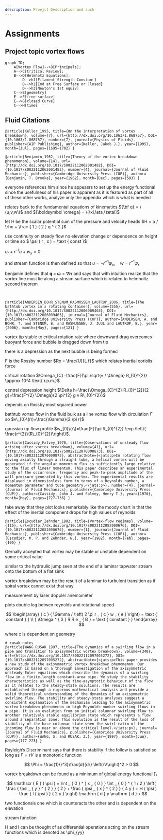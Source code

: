 ```yaml
---
description: Proejct Description and such
---
```


# Assignments

## Project topic vortex flows

```text
graph TD;
    A[Vortex Flow]-->B[Principals];
    A-->C[Critical Review];
    B-->D[Helmhotz Equations];
        D-->h1[Filament Strength Constant]
        D-->h2[End at Free Surface or Closed]
        D-->h3[Newton's 1st equiv]
    C-->E[geometry]
    E-->F[free surface]
    E-->G[closed Curve]
    C-->H[time]
```

## Fluid Citations

```text
@article{Keller_1995, title={On the interpretation of vortex breakdown}, volume={7}, url={http://dx.doi.org/10.1063/1.868757}, DOI={10.1063/1.868757}, number={7}, journal={Physics of Fluids}, publisher={AIP Publishing}, author={Keller, Jakob J.}, year={1995}, month={Jul}, pages={1695–1702} }
```

```text
@article{Benjamin_1962, title={Theory of the vortex breakdown phenomenon}, volume={14}, url={http://dx.doi.org/10.1017/S0022112062001482}, DOI={10.1017/s0022112062001482}, number={4}, journal={Journal of Fluid Mechanics}, publisher={Cambridge University Press (CUP)}, author={Benjamin, T. Brooke}, year={1962}, month={Dec}, pages={593} }
```

everyone references him since he appeasrs to set up the energy functional since the usefulness of his paper is apparent as it is featured as part of all of these other works, analyze only the appendix which is what is needed

relates back to the fundamental equations of kinematics ${\bf q} = \(u,v,w\)$ and ${\boldsymbol \omega} = \(\xi,\eta,\zeta\)$

let H be the scalar potential sum of the pressure and velocity heads $H = p / \rho + \frac { 1 } { 2 } q ^ { 2 }$

use continuity on steady flow no elevation change or dependence on height or time so $ \psi \( r , x \) = \text { const }$

$u  _{ r } + r ^ { - 1 } u + w_  { x } = 0$

and stream function is then defined so that $u = - r ^ { - 1 } \psi  _{ x } , \quad w = r ^ { - 1 } \psi_  { r }$

benjamin defines that $\mathbf { q } \times \boldsymbol { \omega } = \nabla H$ and says that with intuition realize that the vortex line must lie along a stream surface which is related to helmholtz second theorem

​

```text
@article{ANDERSEN_BOHR_STENUM_RASMUSSEN_LAUTRUP_2006, title={The bathtub vortex in a rotating container}, volume={556}, url={http://dx.doi.org/10.1017/S0022112006009463}, DOI={10.1017/s0022112006009463}, journal={Journal of Fluid Mechanics}, publisher={Cambridge University Press (CUP)}, author={ANDERSEN, A. and BOHR, T. and STENUM, B. and RASMUSSEN, J. JUUL and LAUTRUP, B.}, year={2006}, month={May}, pages={121} }
```

vortex tip stable to critical rotation rate where downward drag overcomes buoyant force and bubble is dragged down from tip

there is a depression as the next bubble is being formed

F is the Rossby number $Ro = \frac{U}{L f}$ which relates inertial coriolis force

critical rotation $\Omega_{C}=\frac{F}{\pi \sqrt{v / \Omega} R_{0}^{2}} \approx 10^4 \text{ r.p.m.}$

central depression height $\Delta h=\frac{\Omega_{C}^{2} R_{0}^{2}}{2 g}=\frac{F^{2} \Omega}{2 \pi^{2} g v R\_{0}^{2}}$

depends on Rossby most squared power

bathtub vortex flow in the fluid bulk as a line vortex flow with circulation $\Gamma$ so $v\_{0}\(r\)=\frac{\Gamma}{2 \pi r}$

gaussian up flow profile $w_{0}\(r\)=\frac{F}{\pi R_{0}^{2}} \exp \left\(-\frac{r^{2}}{R\_{0}^{2}}\right\)$.

```text
@article{Cassidy_Falvey_1970, title={Observations of unsteady flow arising after vortex breakdown}, volume={41}, url={http://dx.doi.org/10.1017/S0022112070000873}, DOI={10.1017/s0022112070000873}, abstractNote={<jats:p>In rotating flow moving axially through a straight tube, a helical vortex will be generated if the angular momentum flux is sufficiently large relative to the flux of linear momentum. This paper describes an experimental study of the occurrence, frequency and peak-to-peak amplitude of the wall pressure generated by this vortex. The experimental results are displayed in dimensionless form in terms of a Reynolds number, a momentum parameter and tube geometry.</jats:p>}, number={4}, journal={Journal of Fluid Mechanics}, publisher={Cambridge University Press (CUP)}, author={Cassidy, John J. and Falvey, Henry T.}, year={1970}, month={May}, pages={727–736} }
```

take away that they plot looks remarkably like the moody chart in that the effect of the inertial component drops for high values of reynolds

```text
@article{Escudier_Zehnder_1982, title={Vortex-flow regimes}, volume={115}, url={http://dx.doi.org/10.1017/S0022112082000676}, DOI={10.1017/s0022112082000676}, number={1}, journal={Journal of Fluid Mechanics}, publisher={Cambridge University Press (CUP)}, author={Escudier, M. P. and Zehnder, N.}, year={1982}, month={Feb}, pages={105} }
```

Gernally accepted that vortex may be stable or unstable dependent on some critical value

similar to the hydraulic jump seen at the end of a laminar tapwater stream onto the bottom of a flat simk

vortex breakdown may be the result of a laminar to turbulent transition as if spiral vortex cannot exist that way

measurement by laser doppler anemometer

plots double log betwen reynolds and rotational speed

$$
\begin{array} { c } { \Gamma / \left( 2 \pi r _ { c } w _ { e } \right) = \text { constant } } \\ { \Omega ^ { 3 } R R e _ { B } = \text { constant } } \end{array}
$$

where c is dependent on geometry

```text
# rusak notes 
@article{WANG_RUSAK_1997, title={The dynamics of a swirling flow in a pipe and transition to axisymmetric vortex breakdown}, volume={340}, url={http://dx.doi.org/10.1017/S0022112097005272}, DOI={10.1017/s0022112097005272}, abstractNote={<jats:p>This paper provides a new study of the axisymmetric vortex breakdown phenomenon. Our approach is based on a thorough investigation of the axisymmetric unsteady Euler equations which describe the dynamics of a swirling flow in a finite-length constant-area pipe. We study the stability characteristics as well as the time-asymptotic behaviour of the flow as it relates to the steady-state solutions. The results are established through a rigorous mathematical analysis and provide a solid theoretical understanding of the dynamics of an axisymmetric swirling flow. The stability and steady-state analyses suggest a consistent explanation of the mechanism leading to the axisymmetric vortex breakdown phenomenon in high-Reynolds-number swirling flows in a pipe. It is an evolution from an initial columnar swirling flow to another relatively stable equilibrium state which represents a flow around a separation zone. This evolution is the result of the loss of stability of the base columnar state when the swirl ratio of the incoming flow is near or above the critical level.</jats:p>}, journal={Journal of Fluid Mechanics}, publisher={Cambridge University Press (CUP)}, author={WANG, S. and RUSAK, Z.}, year={1997}, month={Jun}, pages={177–223} }
```

Rayleigh’s Discriminant says that there is stability if the follow is satisfied so long as $\Gamma = rV$ is a monotonic function

$$
\Phi = \frac{1}{r^3}\frac{d}{dr} \left(rV\right)^2 > 0
$$

vortex breakdown can be found as a minimum of global energy functional \]\

$$
\mathscr { E } ( \psi ) = \int _ { 0 } ^ { x _ { 0 } } \int _ { 0 } ^ { 1 / 2 } \left( \frac { \psi _ { y } ^ { 2 } } { 2 } + \frac { \psi _ { x } ^ { 2 } } { 4 y } + H ( \psi ) - \frac { I ( \psi ) } { 2 y } \right) \mathrm { d } y \mathrm { d } x
$$

two functionals one which is counteracts the other and is dependent on the elevation

stream function

H and I can be thought of as differential operations acting on the stream functions which is denoted as \phi\_{yy}



